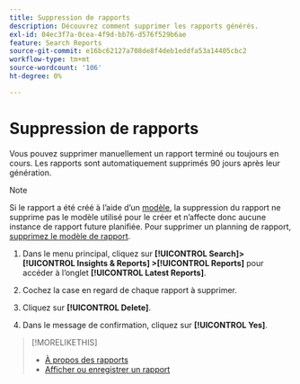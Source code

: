 ```yaml
---
title: Suppression de rapports
description: Découvrez comment supprimer les rapports générés.
exl-id: 04ec3f7a-0cea-4f9d-bb76-d576f529b6ae
feature: Search Reports
source-git-commit: e16bc62127a708de8f4deb1eddfa53a14405cbc2
workflow-type: tm+mt
source-wordcount: '106'
ht-degree: 0%

---
```


# Suppression de rapports

Vous pouvez supprimer manuellement un rapport terminé ou toujours en cours. Les rapports sont automatiquement supprimés 90 jours après leur génération.

>[!NOTE]
>
>Si le rapport a été créé à l’aide d’un [modèle](/help/search-social-commerce/reports/automation/templates/template-about.md), la suppression du rapport ne supprime pas le modèle utilisé pour le créer et n’affecte donc aucune instance de rapport future planifiée. Pour supprimer un planning de rapport, [supprimez le modèle de rapport](/help/search-social-commerce/reports/automation/templates/template-delete.md).

1. Dans le menu principal, cliquez sur **[!UICONTROL Search]> [!UICONTROL Insights & Reports] >[!UICONTROL Reports]** pour accéder à l’onglet **[!UICONTROL Latest Reports]**.

1. Cochez la case en regard de chaque rapport à supprimer.

1. Cliquez sur **[!UICONTROL Delete]**.

1. Dans le message de confirmation, cliquez sur **[!UICONTROL Yes]**.

>[!MORELIKETHIS]
>
>* [À propos des rapports](/help/search-social-commerce/reports/report-about.md)
>* [Afficher ou enregistrer un rapport](/help/search-social-commerce/reports/management/report-view-save.md)

